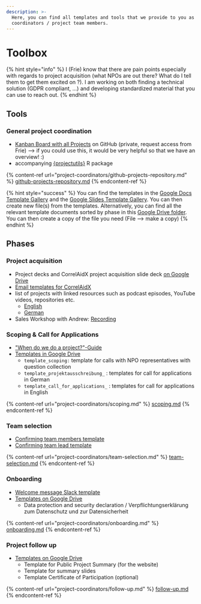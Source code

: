 ```yaml
---
description: >-
  Here, you can find all templates and tools that we provide to you as project
  coordinators / project team members.
---
```


# Toolbox

{% hint style="info" %}
I (Frie) know that there are pain points especially with regards to project acquisition (what NPOs are out there? What do I tell them to get them excited on ?). I am working on both finding a technical solution (GDPR compliant, ...) and developing standardized material that you can use to reach out.
{% endhint %}

## Tools

### General project coordination

* [Kanban Board with all Projects](https://github.com/CorrelAid/projects/projects/1) on GitHub (private, request access from Frie) --> if you could use this, it would be very helpful so that we have an overview! :)
* accompanying [{projectutils}](https://github.com/CorrelAid/projectutils) R package&#x20;

{% content-ref url="project-coordinators/github-projects-repository.md" %}
[github-projects-repository.md](project-coordinators/github-projects-repository.md)
{% endcontent-ref %}

{% hint style="success" %}
You can find the templates in the [Google Docs Template Gallery](https://docs.google.com/document/u/0/?tgif=d\&ftv=1) and the [Google Slides Template Gallery](https://docs.google.com/presentation/u/0/?tgif=d\&ftv=1). You can then create new file(s) from the templates. Alternatively, you can find all the relevant template documents sorted by phase in this [Google Drive folder](https://drive.google.com/drive/u/0/folders/18JcOG-aycyfaIafQMtWuPtqJ8XW1BpA0). You can then create a copy of the file you need (File --> make a copy)
{% endhint %}



## Phases

### Project acquisition

* Project decks and CorrelAidX project acquisition slide deck [on Google Drive](https://drive.google.com/drive/u/0/folders/1tpYJ-V7V1hfWovzYaKUjzWlfLN3XlFLc)
* [Email templates for CorrelAidX](../correlaidx-manual/get-started/e-mail-template-to-contact-npos.md)
* list of projects with linked resources such as podcast episodes, YouTube videos, repositories etc.
  * [English](https://correlaid.github.io/projects/project\_pr/correlaid\_projects\_pr\_en.html)
  * [German](https://correlaid.github.io/projects/project\_pr/correlaid\_projects\_pr\_de.html)
* Sales Workshop with Andrew: [Recording](https://youtu.be/7fq9TNuCejQ)

### Scoping & Call for Applications

* ["When do we do a project?"-Guide](project-decision-guide.md)
* [Templates in Google Drive](https://drive.google.com/drive/u/0/folders/1KR7dxTdLRhtDEsQspLnEEtA2vsYM7gan)
  * `template_scoping:` template for calls with NPO representatives with question collection
  * `template_projektausschreibung_` : templates for call for applications in German
  * `template_call_for_applications_` : templates for call for applications in English

{% content-ref url="project-coordinators/scoping.md" %}
[scoping.md](project-coordinators/scoping.md)
{% endcontent-ref %}

### Team selection

* [Confirming team members template](project-coordinators/team-selection.md#acceptance-email)
* [Confirming team lead template](project-coordinators/team-selection.md#confirming-team-lead)

{% content-ref url="project-coordinators/team-selection.md" %}
[team-selection.md](project-coordinators/team-selection.md)
{% endcontent-ref %}

### Onboarding

* [Welcome message Slack template](project-coordinators/onboarding.md#welcome-message)
* [Templates on Google Drive](https://drive.google.com/drive/u/0/folders/1NR3bHoPWrzvR3pySiRQ61l\_BelMXksA\_)
  * Data protection and security declaration / Verpflichtungserklärung zum Datenschutz und zur Datensicherheit

{% content-ref url="project-coordinators/onboarding.md" %}
[onboarding.md](project-coordinators/onboarding.md)
{% endcontent-ref %}

### Project follow up

* [Templates on Google Drive](https://drive.google.com/drive/u/0/folders/1JGWIThhJoVeakMGCKfe4xzBD9N6wMD9S)
  * Template for Public Project Summary (for the website)
  * Template for summary slides&#x20;
  * Template Certificate of Participation (optional)

{% content-ref url="project-coordinators/follow-up.md" %}
[follow-up.md](project-coordinators/follow-up.md)
{% endcontent-ref %}
